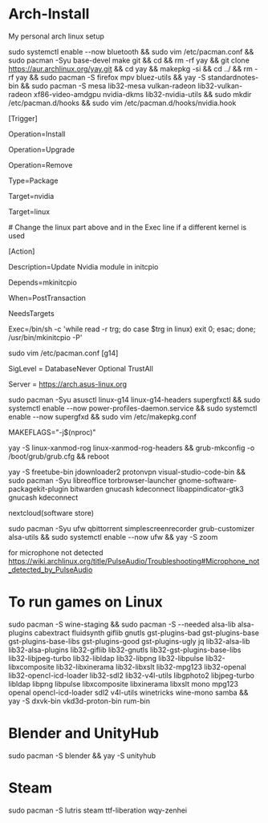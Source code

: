 # Arch-Install
My personal arch linux setup

sudo systemctl enable --now bluetooth && sudo vim /etc/pacman.conf && sudo pacman -Syu base-devel make git && cd && rm -rf yay && git clone https://aur.archlinux.org/yay.git && cd yay && makepkg -si && cd ../ && rm -rf yay && sudo pacman -S firefox mpv bluez-utils && yay -S standardnotes-bin && sudo pacman -S mesa lib32-mesa	vulkan-radeon	lib32-vulkan-radeon	xf86-video-amdgpu nvidia-dkms lib32-nvidia-utils && sudo mkdir /etc/pacman.d/hooks && sudo vim /etc/pacman.d/hooks/nvidia.hook

[Trigger]

Operation=Install

Operation=Upgrade

Operation=Remove

Type=Package

Target=nvidia

Target=linux

\# Change the linux part above and in the Exec line if a different kernel is used

[Action]

Description=Update Nvidia module in initcpio

Depends=mkinitcpio

When=PostTransaction

NeedsTargets

Exec=/bin/sh -c 'while read -r trg; do case $trg in linux) exit 0; esac; done; /usr/bin/mkinitcpio -P'



sudo vim /etc/pacman.conf
[g14]

SigLevel = DatabaseNever Optional TrustAll

Server = https://arch.asus-linux.org

sudo pacman -Syu asusctl linux-g14	linux-g14-headers supergfxctl && sudo systemctl enable --now power-profiles-daemon.service && sudo systemctl enable --now supergfxd && sudo vim /etc/makepkg.conf

MAKEFLAGS="-j$(nproc)"

yay -S linux-xanmod-rog linux-xanmod-rog-headers && grub-mkconfig -o /boot/grub/grub.cfg && reboot

yay -S freetube-bin jdownloader2 protonvpn visual-studio-code-bin && sudo pacman -Syu libreoffice torbrowser-launcher gnome-software-packagekit-plugin bitwarden gnucash kdeconnect libappindicator-gtk3 gnucash kdeconnect  

nextcloud(software store)

sudo pacman -Syu ufw qbittorrent simplescreenrecorder grub-customizer alsa-utils && sudo systemctl enable --now ufw && yay -S zoom

for microphone not detected	https://wiki.archlinux.org/title/PulseAudio/Troubleshooting#Microphone_not_detected_by_PulseAudio

# To run games on Linux
sudo pacman -S wine-staging && sudo pacman -S --needed alsa-lib alsa-plugins cabextract fluidsynth giflib gnutls gst-plugins-bad gst-plugins-base gst-plugins-base-libs gst-plugins-good gst-plugins-ugly jq lib32-alsa-lib lib32-alsa-plugins lib32-giflib lib32-gnutls lib32-gst-plugins-base-libs lib32-libjpeg-turbo lib32-libldap lib32-libpng lib32-libpulse lib32-libxcomposite lib32-libxinerama lib32-libxslt lib32-mpg123 lib32-openal lib32-opencl-icd-loader lib32-sdl2 lib32-v4l-utils libgphoto2 libjpeg-turbo libldap libpng libpulse libxcomposite libxinerama libxslt mono mpg123 openal opencl-icd-loader sdl2 v4l-utils winetricks wine-mono samba && yay -S dxvk-bin vkd3d-proton-bin rum-bin

# Blender and UnityHub
sudo pacman -S blender && yay -S unityhub

# Steam
sudo pacman -S lutris steam ttf-liberation wqy-zenhei
